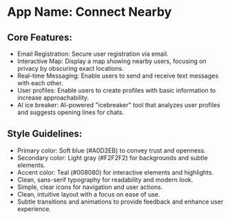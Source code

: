 # **App Name**: Connect Nearby

## Core Features:

- Email Registration: Secure user registration via email.
- Interactive Map: Display a map showing nearby users, focusing on privacy by obscuring exact locations.
- Real-time Messaging: Enable users to send and receive text messages with each other.
- User profiles: Enable users to create profiles with basic information to increase approachability.
- AI ice breaker: AI-powered "icebreaker" tool that analyzes user profiles and suggests opening lines for chats.

## Style Guidelines:

- Primary color: Soft blue (#A0D2EB) to convey trust and openness.
- Secondary color: Light gray (#F2F2F2) for backgrounds and subtle elements.
- Accent color: Teal (#008080) for interactive elements and highlights.
- Clean, sans-serif typography for readability and modern look.
- Simple, clear icons for navigation and user actions.
- Clean, intuitive layout with a focus on ease of use.
- Subtle transitions and animations to provide feedback and enhance user experience.